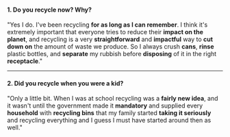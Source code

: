 #### 1. Do you recycle now? Why?
"Yes I do. I've been recycling **for as long as I can remember**. I think it's extremely important that everyone tries to reduce their **impact on the planet**, and recycling is a very **straightforward** and **impactful** way to **cut down on** the amount of waste we produce. So I always crush **cans**, **rinse** plastic bottles, and **separate** my rubbish before **disposing** of it in the right **receptacle**."

---
#### 2. Did you recycle when you were a kid?
"Only a little bit. When I was at school recycling was a **fairly new idea**, and it wasn't until the government made it **mandatory** and supplied every **household** with **recycling bins** that my family started **taking it seriously** and recycling everything and I guess I must have started around then as well."